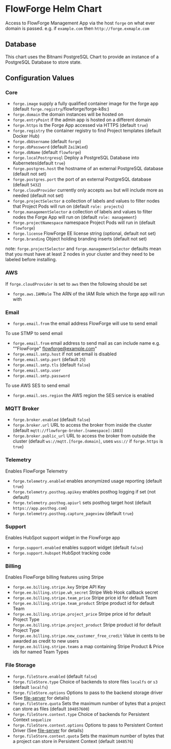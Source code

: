 # FlowForge Helm Chart

Access to FlowForge Management App via the host `forge` on what ever domain is passed. e.g. if `example.com` then `http://forge.exmaple.com`

## Database

This chart uses the Bitnami PostgreSQL Chart to provide an instance of a PostgreSQL Database to store state.

## Configuration Values

### Core

 - `forge.image` supply a fully qualified container image for the forge app (default `forge.registry`/flowforge/forge-k8s:<App Version>)
 - `forge.domain` the domain instances will be hosted on
 - `forge.entryPoint` if the admin app is hosted on a different domain
 - `forge.https` is the Forge App accessed via HTTPS (default `true`)
 - `forge.registry` the container registry to find Project templates (default Docker Hub)
 - `forge.dbUsername` (default `forge`)
 - `forge.dbPassword` (default `Zai1Wied`)
 - `forge.dbName` (default `flowforge`)
 - `forge.localPostrgresql` Deploy a PostgreSQL Database into Kubernetes(default `true`)
 - `forge.postgres.host` the hostname of an external PostgreSQL database (default not set)
 - `forge.postgres.port` the port of an external PostgreSQL database (default `5432`)
 - `forge.cloudProvider` currently only accepts `aws` but will include more as needed (default not set)
 - `forge.projectSelector` a collection of labels and values to filter nodes that Project Pods will run on (default `role: projects`)
 - `forge.managementSelector` a collection of labels and values to filter nodes the Forge App will run on (default `role: management`)
 - `forge.projectNamespace` namespace Project Pods will run in (default `flowforge`)
 - `forge.license` FlowForge EE license string (optional, default not set)
 - `forge.branding` Object holding branding inserts (default not set)

note: `forge.projectSelector` and `forge.managementSelector` defaults mean that you must have at least 2 nodes in your cluster and they need to be labeled before installing.

### AWS

If `forge.cloudProvider` is set to `aws` then the following should be set

 - `forge.aws.IAMRole` The ARN of the IAM Role which the forge app will run with

### Email

 - `forge.email.from` the email address FlowForge will use to send email

To use STMP to send email

 - `forge.email.from` email address to send mail as can include name e.g. "\"FlowForge\" <flowforge@example.com>"
 - `forge.email.smtp.host` if not set email is disabled
 - `forge.email.smtp.port` (default `25`)
 - `forge.email.smtp.tls` (default `false`)
 - `forge.email.smtp.user`
 - `forge.email.smtp.password`

 To use AWS SES to send email

 - `forge.email.ses.region` the AWS region the SES service is enabled

 ### MQTT Broker

  - `forge.broker.enabled` (default `false`)
  - `forge.broker.url` URL to access the broker from inside the cluster (default `mqtt://flowforge-broker.[namespace]:1883`)
  - `forge.broker.public_url` URL to access the broker from outside the cluster (default `ws://mqtt.[forge.domain]`, uses `wss://` if `forge.https` is `true`)

### Telemetry

Enables FlowForge Telemetry

 - `forge.telemetry.enabled` enables anonymized usage reporting (default `true`)
 - `forge.telemetry.posthog.apikey` enables posthog logging if set (not default)
 - `forge.telemetry.posthog.apiurl` sets posthog target host (default `https://app.posthog.com`)
 - `forge.telemetry.posthog.capture_pageview` (default `true`)

 ### Support

 Enables HubSpot support widget in the FlowForge app

 - `forge.support.enabled` enables support widget (default `false`)
 - `forge.support.hubspot` HubSpot tracking code

 ### Billing

 Enables FlowForge billing features using Stripe

 - `forge.ee.billing.stripe.key` Stripe API Key
 - `forge.ee.billing.stripe.wh_secret` Stripe Web Hook callback secret
 - `forge.ee.billing.stripe.team_price` Stripe price id for default Team
 - `forge.ee.billing.stripe.team_product` Stripe product id for default Team
 - `forge.ee.billing.stripe.project_price` Stripe price id for default Project Type
 - `forge.ee.billing.stripe.project_product` Stripe product id for default Project Type
 - `forge.ee.billing.stripe.new_customer_free_credit` Value in cents to be awarded as credit to new users
 - `forge.ee.billing.stripe.teams` a map containing Stripe Product & Price ids for named Team Types

### File Storage

- `forge.fileStore.enabled` (default `false`)
- `forge.fileStore.type` Choice of backends to store files `localfs` or `s3` (default `localfs`)
- `forge.fileStore.options` Options to pass to the backend storage driver (See [file-server](https://github.com/flowforge/flowforge-file-server) for details)
- `forge.fileStore.quota` Sets the maximum number of bytes that a project can store as files (default `104857600`)
- `forge.fileStore.context.type` Choice of backends for Persistent Context `sequelize`
- `forge.fileStore.context.options` Options to pass to Persistent Context Driver (See [file-server](https://github.com/flowforge/flowforge-file-server) for details)
- `forge.fileStore.context.quota` Sets the maximum number of bytes that a project can store in Persistent Context (default `1048576`)